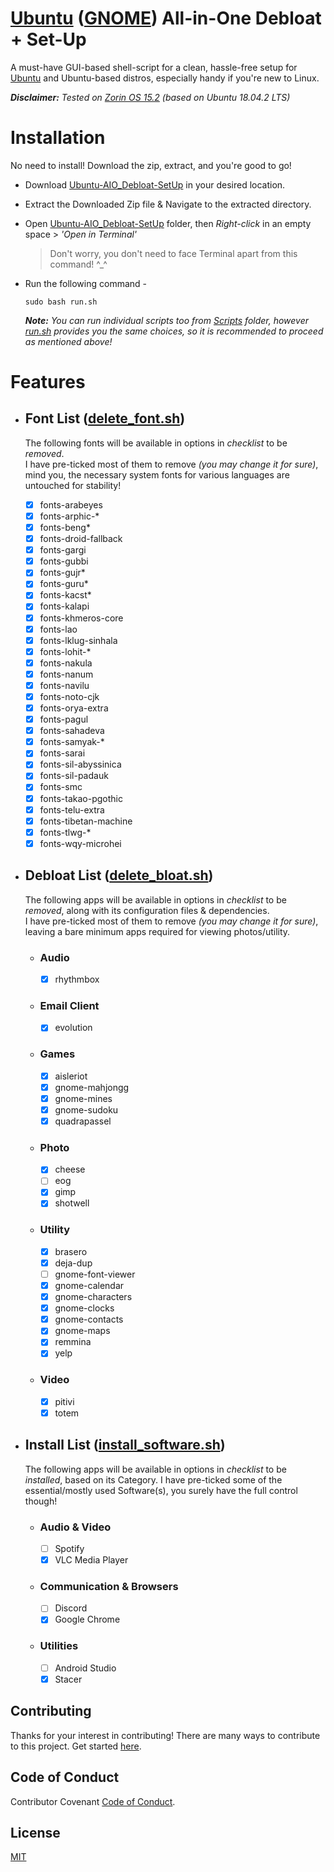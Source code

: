 # [Ubuntu](https://ubuntu.com/) ([GNOME](https://www.gnome.org/gnome-3/)) All-in-One Debloat + Set-Up
A must-have GUI-based shell-script for a clean, hassle-free setup for [Ubuntu](https://ubuntu.com/) and Ubuntu-based distros, especially handy if you're new to Linux.

***Disclaimer:** Tested on [Zorin OS 15.2](https://zorinos.com/) (based on Ubuntu 18.04.2 LTS)*

# Installation
No need to install! Download the zip, extract, and you're good to go!

- Download [Ubuntu-AIO_Debloat-SetUp](https://github.com/ksguin/Ubuntu-AIO_Debloat-SetUp/archive/master.zip) in your desired location.
- Extract the Downloaded Zip file & Navigate to the extracted directory.
- Open [Ubuntu-AIO_Debloat-SetUp](https://github.com/ksguin/Ubuntu-AIO_Debloat-SetUp/archive/master.zip) folder, then *Right-click* in an empty space > *'Open in Terminal'*
    > Don't worry, you don't need to face Terminal apart from this command! ^_^
- Run the following command -

  `sudo bash run.sh`
  
  ***Note:** You can run individual scripts too from [Scripts](https://github.com/ksguin/Ubuntu-AIO_Debloat-SetUp/tree/master/Scripts) folder, however [run.sh](https://github.com/ksguin/Ubuntu-AIO_Debloat-SetUp/blob/master/run.sh) provides you the same choices, so it is recommended to proceed as mentioned above!*
  
# Features
- ## Font List ([delete_font.sh](https://github.com/ksguin/Ubuntu-AIO_Debloat-SetUp/blob/master/Scripts/delete_font.sh))
  The following fonts will be available in options in _checklist_ to be _removed_.  
  I have pre-ticked most of them to remove _(you may change it for sure)_, mind you, the necessary system fonts for various languages are untouched for stability!
  
    - [X] fonts-arabeyes
    - [X] fonts-arphic-*
    - [X] fonts-beng*
    - [X] fonts-droid-fallback
	- [X] fonts-gargi
    - [X] fonts-gubbi
    - [X] fonts-gujr*
	- [X] fonts-guru*
	- [X] fonts-kacst*
	- [X] fonts-kalapi
	- [X] fonts-khmeros-core
	- [X] fonts-lao
	- [X] fonts-lklug-sinhala
	- [X] fonts-lohit-*
	- [X] fonts-nakula
	- [X] fonts-nanum
	- [X] fonts-navilu
	- [X] fonts-noto-cjk
	- [X] fonts-orya-extra
	- [X] fonts-pagul
	- [X] fonts-sahadeva
	- [X] fonts-samyak-*
	- [X] fonts-sarai
	- [X] fonts-sil-abyssinica
	- [X] fonts-sil-padauk
	- [X] fonts-smc
	- [X] fonts-takao-pgothic
	- [X] fonts-telu-extra
	- [X] fonts-tibetan-machine
	- [X] fonts-tlwg-*
	- [X] fonts-wqy-microhei
  
- ## Debloat List ([delete_bloat.sh](https://github.com/ksguin/Ubuntu-AIO_Debloat-SetUp/blob/master/Scripts/delete_bloat.sh))
  The following apps will be available in options in _checklist_ to be _removed_, along with its configuration files & dependencies.  
  I have pre-ticked most of them to remove _(you may change it for sure)_, leaving a bare minimum apps required for viewing photos/utility.

  * ### Audio
    - [X] rhythmbox
    
  * ### Email Client
    - [X] evolution
    
  * ### Games
    - [X] aisleriot 
    - [X] gnome-mahjongg
    - [X] gnome-mines
    - [X] gnome-sudoku
    - [X] quadrapassel

  * ### Photo
    - [X] cheese
    - [ ] eog
    - [X] gimp
    - [X] shotwell
    
  * ### Utility
    - [X] brasero
    - [X] deja-dup
    - [ ] gnome-font-viewer
    - [X] gnome-calendar
    - [X] gnome-characters
    - [X] gnome-clocks
    - [X] gnome-contacts
    - [X] gnome-maps
    - [X] remmina
    - [X] yelp
    
  * ### Video
    - [X] pitivi
    - [X] totem
    
- ## Install List ([install_software.sh](https://github.com/ksguin/Ubuntu-AIO_Debloat-SetUp/blob/master/Scripts/install_software.sh))
  The following apps will be available in options in _checklist_ to be _installed_, based on its Category.
  I have pre-ticked some of the essential/mostly used Software(s), you surely have the full control though!
  
  * ### Audio & Video
    - [ ] Spotify
    - [X] VLC Media Player
    
  * ### Communication & Browsers
    - [ ] Discord
    - [X] Google Chrome
    
  * ### Utilities
    - [ ] Android Studio
    - [X] Stacer

## Contributing
Thanks for your interest in contributing! There are many ways to contribute to this project. Get started [here](https://github.com/ksguin/Ubuntu-AIO_Debloat-SetUp/blob/master/Documentation/CONTRIBUTING.md).

## Code of Conduct
Contributor Covenant [Code of Conduct](https://github.com/ksguin/Ubuntu-AIO_Debloat-SetUp/blob/master/Documentation/CODE_OF_CONDUCT.md).

## License
[MIT](https://choosealicense.com/licenses/mit/)
